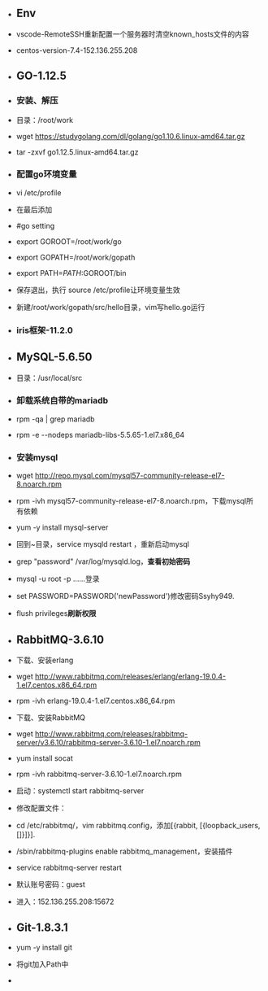 - ## Env

- vscode-RemoteSSH重新配置一个服务器时清空known_hosts文件的内容

- centos-version-7.4-152.136.255.208

- ## GO-1.12.5

- ### 安装、解压

- 目录：/root/work

- wget https://studygolang.com/dl/golang/go1.10.6.linux-amd64.tar.gz

- tar -zxvf go1.12.5.linux-amd64.tar.gz 

- ### 配置go环境变量

- vi /etc/profile

- 在最后添加

- \#go setting

- export GOROOT=/root/work/go

- export GOPATH=/root/work/gopath

- export PATH=$PATH:$GOROOT/bin

- 保存退出，执行 source /etc/profile让环境变量生效

- 新建/root/work/gopath/src/hello目录，vim写hello.go运行

- ### iris框架-11.2.0

- ## MySQL-5.6.50

- 目录：/usr/local/src

- ### 卸载系统自带的mariadb

- rpm -qa | grep mariadb

- rpm -e --nodeps mariadb-libs-5.5.65-1.el7.x86_64

- ### 安装mysql

- wget http://repo.mysql.com/mysql57-community-release-el7-8.noarch.rpm

- rpm -ivh mysql57-community-release-el7-8.noarch.rpm，下载mysql所有依赖

- yum -y install mysql-server

- 回到~目录，service mysqld restart ，重新启动mysql

- grep "password" /var/log/mysqld.log，**查看初始密码**

- mysql -u root -p ……登录

- set PASSWORD=PASSWORD('newPassword')修改密码Ssyhy949.

- flush privileges**刷新权限**

- ## RabbitMQ-3.6.10

- 下载、安装erlang

- wget http://www.rabbitmq.com/releases/erlang/erlang-19.0.4-1.el7.centos.x86_64.rpm

- rpm -ivh erlang-19.0.4-1.el7.centos.x86_64.rpm

- 下载、安装RabbitMQ

- wget http://www.rabbitmq.com/releases/rabbitmq-server/v3.6.10/rabbitmq-server-3.6.10-1.el7.noarch.rpm

- yum install socat

- rpm -ivh rabbitmq-server-3.6.10-1.el7.noarch.rpm

- 启动：systemctl start rabbitmq-server

- 修改配置文件：

- cd /etc/rabbitmq/，vim rabbitmq.config，添加[{rabbit, [{loopback_users, []}]}].

- /sbin/rabbitmq-plugins enable rabbitmq_management，安装插件

- service rabbitmq-server restart

- 默认账号密码：guest

- 进入：152.136.255.208:15672

- ## Git-1.8.3.1

- yum -y install git

- 将git加入Path中

-  